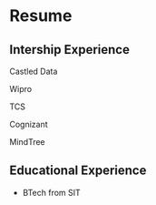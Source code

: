 # Resume

## Intership Experience

Castled Data

Wipro

TCS

Cognizant

MindTree

## Educational Experience

- BTech from SIT
